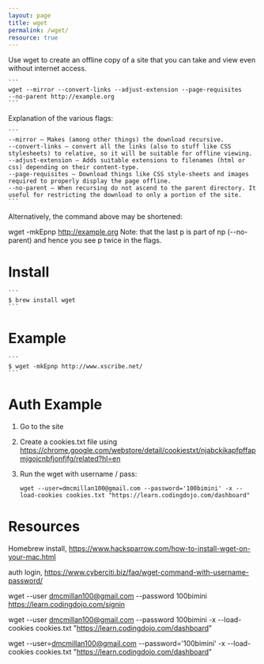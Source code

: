 ```yaml
---
layout: page
title: wget
permalink: /wget/
resource: true
---
```


Use wget to create an offline copy of a site that you can take and view even without internet access. 

	```
	wget --mirror --convert-links --adjust-extension --page-requisites 
	--no-parent http://example.org
	```

Explanation of the various flags:

	```
	--mirror – Makes (among other things) the download recursive.
	--convert-links – convert all the links (also to stuff like CSS stylesheets) to relative, so it will be suitable for offline viewing.
	--adjust-extension – Adds suitable extensions to filenames (html or css) depending on their content-type.
	--page-requisites – Download things like CSS style-sheets and images required to properly display the page offline.
	--no-parent – When recursing do not ascend to the parent directory. It useful for restricting the download to only a portion of the site.
	```

Alternatively, the command above may be shortened:

wget -mkEpnp http://example.org
Note: that the last p is part of np (--no-parent) and hence you see p twice in the flags.

# Install

	```
	$ brew install wget
	```

# Example

	```
	$ wget -mkEpnp http://www.xscribe.net/
	```

# Auth Example

1. Go to the site
2. Create a cookies.txt file using https://chrome.google.com/webstore/detail/cookiestxt/njabckikapfpffapmjgojcnbfjonfjfg/related?hl=en
3. Run the wget with username / pass:

	```
	wget --user=dmcmillan100@gmail.com --password='100bimini' -x --load-cookies cookies.txt "https://learn.codingdojo.com/dashboard"
	```

# Resources

Homebrew install, https://www.hacksparrow.com/how-to-install-wget-on-your-mac.html

auth login, https://www.cyberciti.biz/faq/wget-command-with-username-password/

wget --user dmcmillan100@gmail.com --password 100bimini https://learn.codingdojo.com/signin

wget --user dmcmillan100@gmail.com --password 100bimini -x --load-cookies cookies.txt "https://learn.codingdojo.com/dashboard"

wget --user=dmcmillan100@gmail.com --password='100bimini' -x --load-cookies cookies.txt "https://learn.codingdojo.com/dashboard"